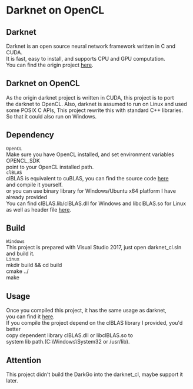 Darknet on OpenCL
==========

## Darknet
Darknet is an open source neural network framework written in C and CUDA.<br> 
It is fast, easy to install, and supports CPU and GPU computation.<br>
You can find the origin project [here](https://github.com/pjreddie/darknet).<br>
## Darknet on OpenCL
As the origin darknet project is written in CUDA, this project is to port<br>
the darknet to OpenCL. Also, darknet is assumed to run on Linux and used <br>
some POSIX C APIs, This project rewrite this with standard C++ libraries.<br>
So that it could also run on Windows.<br>
## Dependency
`OpenCL`<br>
Make sure you have OpenCL installed, and set environment variables OPENCL_SDK <br>
point to your OpenCL installed path.<br>
`clBLAS`<br>
clBLAS is equivalent to cuBLAS, you can find the source code [here](https://github.com/clMathLibraries/clBLAS)<br>
and compile it yourself.<br>
or you can use binary library for Windows/Ubuntu x64 platform I have already provided<br>
You can find clBLAS.lib/clBLAS.dll for Windows and libclBLAS.so for Linux <br>
as well as header file [here](https://github.com/ganyc717/Darknet-On-OpenCL/tree/master/darknet_cl/clBLAS).<br>
## Build
`Windows`<br>
This project is prepared with Visual Studio 2017, just open darknet_cl.sln<br>
and build it.<br>
`Linux`<br>
mkdir build && cd build<br>
cmake ../<br>
make<br>
## Usage
Once you compiled this project, it has the same usage as darknet,<br>
you can find it [here](https://pjreddie.com/darknet/).<br>
If you compile the project depend on the clBLAS library I provided, you'd better<br>
copy dependent library clBLAS.dll or libclBLAS.so to<br>
system lib path.(C:\\Windows\\System32 or /usr/lib).<br>
## Attention
This project didn't build the DarkGo into the darknet_cl, maybe support it later.<br>
